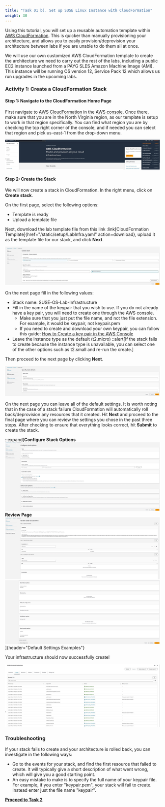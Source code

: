 ```yaml
---
title: "Task 01 b). Set up SUSE Linux Instance with CloudFormation"
weight: 30
---
```


<!--
Copyright Amazon.com, Inc. or its affiliates. All Rights Reserved.
SPDX-License-Identifier: MIT-0
-->

Using this tutorial, you will set up a reusable automation template within [AWS CloudFormation](https://us-east-1.console.aws.amazon.com/cloudformation/home?region=us-east-1#/). This is quicker than manually provisioning your architecture, and allows you to easily provision/deprovision your architecture between labs if you are unable to do them all at once.

We will use our own customized AWS CloudFormation template to create the architecture we need to carry out the rest of the labs, including a public EC2 instance launched from a PAYG SLES Amazon Machine Image (AMI). This instance will be running OS version 12, Service Pack 12 which allows us run upgrades in the upcoming labs.

### Activity 1: Create a CloudFormation Stack

#### Step 1: Navigate to the CloudFormation Home Page

First navigate to [AWS CloudFormation](https://us-east-1.console.aws.amazon.com/cloudformation/home?region=us-east-1#/) in the [AWS console](https://us-east-1.console.aws.amazon.com/console/home?region=us-east-1). Once there, make sure that you are in the North Virginia region, as our template is setup to work in that region specifically. You can find what region you are by checking the top right corner of the console, and if needed you can select that region and pick us-east-1 from the drop-down menu. 

![Which region you should be in](../../static/setup/cloudform_location.jpg)

#### Step 2: Create the Stack

We will now create a stack in CloudFormation. In the right menu, click on **Create stack**.

On the first page, select the following options:

- Template is ready
- Upload a template file

Next, download the lab template file from this link :link[CloudFormation Template]{href="/static/setup/LabInfra.yaml" action=download}, upload it as the template file for our stack, and click **Next**.

![Create stack settings](../../static/setup/stack_step1.jpg)

On the next page fill in the following values:

- Stack name: SUSE-OS-Lab-Infrastructure
- Fill in the name of the keypair that you wish to use. If you do not already have a key pair, you will need to create one through the AWS console. 
    - Make sure that you just put the file name, and not the file extension. For example, it would be keypair, not keypair.pem
    - If you need to create and download your own keypair, you can follow this guide: [How to Create a key pair in the AWS Console](https://docs.aws.amazon.com/AWSEC2/latest/UserGuide/create-key-pairs.html#having-ec2-create-your-key-pair)
- Leave the instance type as the default (t2.micro)
::alert[If the stack fails to create because the instance type is unavailable, you can select one of the other options such as t2.small and re-run the create.]

Then proceed to the next page by clicking **Next**.

![Specify stack settings](../../static/setup/stack_step2.jpg)

On the next page you can leave all of the default settings. It is worth noting that in the case of a stack failure CloudFormation will automatically roll back/deprovision any resources that it created. Hit **Next** and proceed to the final page where you can review the settings you chose in the past three steps. After checking to ensure that everything looks correct, hit **Submit** to create the stack.

::expand[**Configure Stack Options** ![Stack defaults](../../static/setup/stack_defaults.jpg)**Review Page**![Stack defaults 2](../../static/setup/stack_defaults2.jpg)![Stack defaults 3](../../static/setup/stack_defaults3.jpg)]{header="Default Settings Examples"}


Your infrastructure should now successfully create!

![Stack success](../../static/setup/stack_success.jpg)


### Troubleshooting

If your stack fails to create and your architecture is rolled back, you can investigate in the following ways:

- Go to the events for your stack, and find the first resource that failed to create. It will typically give a short description of what went wrong, which will give you a good starting point.
- An easy mistake to make is to specify the full name of your keypair file. For example, if you enter "keypair.pem", your stack will fail to create. Instead enter just the file name "keypair".

**[**Proceed to Task 2**](./check-connectivity.md)**

